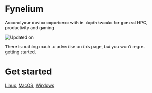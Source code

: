 # Fynelium
Ascend your device experience with in-depth tweaks for general HPC, productivity and gaming

![Updated on](https://img.shields.io/github/last-commit/MrGrappleMan/Fynelium?style=for-the-badge)

There is nothing much to advertise on this page, but you won't regret getting started.

# Get started

[Linux](/LXroot/tmp/FyneliumCoreSet/README.md),
[MacOS](/DWroot/tmp/FyneliumCoreSet/README.md),
[Windows](/NTroot/Windows/Temp/FyneliumCoreSet/README.md)
